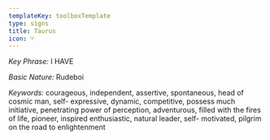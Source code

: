 ```yaml
---
templateKey: toolboxTemplate
type: signs
title: Taurus
icon: ♈︎
---
```

_Key Phrase:_ I HAVE



_Basic Nature:_ Rudeboi



_Keywords:_ courageous, independent, assertive, spontaneous, head of cosmic man, self- expressive, dynamic, competitive, possess much initiative, penetrating power of perception, adventurous, filled with the fires of life, pioneer, inspired enthusiastic, natural leader, self- motivated, pilgrim on the road to enlightenment
